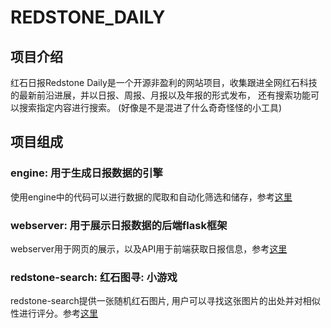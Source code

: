 # REDSTONE_DAILY

## 项目介绍

红石日报Redstone Daily是一个开源非盈利的网站项目，收集跟进全网红石科技的最新前沿进展，并以日报、周报、月报以及年报的形式发布， 还有搜索功能可以搜索指定内容进行搜索。
(好像是不是混进了什么奇奇怪怪的小工具)

## 项目组成

### engine: 用于生成日报数据的引擎

使用engine中的代码可以进行数据的爬取和自动化筛选和储存，参考[这里](engine/README.md)

### webserver: 用于展示日报数据的后端flask框架

webserver用于网页的展示，以及API用于前端获取日报信息，参考[这里](web-server/README.md)

### redstone-search: 红石图寻: 小游戏

redstone-search提供一张随机红石图片, 用户可以寻找这张图片的出处并对相似性进行评分。参考[这里](redstone-search/README.md)